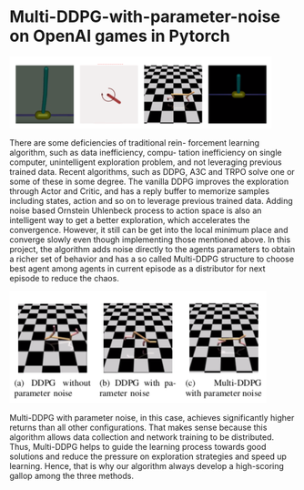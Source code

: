# Multi-DDPG-with-parameter-noise on OpenAI games in Pytorch

![original image](./1.png)  


There are some deficiencies of traditional rein- forcement learning algorithm, such as data inefficiency, compu- tation inefficiency on single computer, unintelligent exploration problem, and not leveraging previous trained data. Recent algorithms, such as DDPG, A3C and TRPO solve one or some of these in some degree. The vanilla DDPG improves the exploration through Actor and Critic, and has a reply buffer to memorize samples including states, action and so on to leverage previous trained data. Adding noise based Ornstein Uhlenbeck process to action space is also an intelligent way to get a better exploration, which accelerates the convergence. However, it still can be get into the local minimum place and converge slowly even though implementing those mentioned above. In this project, the algorithm adds noise directly to the agents parameters to obtain a richer set of behavior and has a so called Multi-DDPG structure to choose best agent among agents in current episode as a distributor for next episode to reduce the chaos.

![original image](./2.png)  



Multi-DDPG with parameter noise, in this case, achieves significantly higher returns than all other configurations. That makes sense because this algorithm allows data collection and network training to be distributed. Thus, Multi-DDPG helps to guide the learning process towards good solutions and reduce the pressure on exploration strategies and speed up learning. Hence, that is why our algorithm always develop a high-scoring gallop among the three methods.
